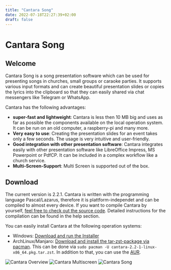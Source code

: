 ```yaml
---
title: "Cantara Song"
date: 2022-07-18T22:27:39+02:00
draft: false
---
```


# Cantara Song

## Welcome

Cantara Song is a song presentation software which can be used for presenting songs in churches, small groups or caraoke parties. It supports various input formats and can create beautiful presentation slides or copies the lyrics into the clipboard so that they can easily shared via chat messengers like Telegram or WhatsApp.

Cantara has the following advantages:

  * **super-fast and lightweight**: Cantara is less then 10 MB big and uses as far as possible the components available on the local operation system. It can be run on an old computer, a raspberry-pi and many more.
  * **Very easy to use**: Creating the presentation slides for an event takes only a few seconds. The usage is very intuitive and user-friendly.
  * **Good integration with other presentation software**: Cantara integrates easily with other presentation software like LibreOffice Impress, MS Powerpoint or PdfCP. It can be included in a complex workflow like a church service.
  * **Multi-Screen-Support**: Multi Screen is supported out of the box.

## Download

The current version is 2.2.1. Cantara is written with the programming language Pascal/Lazarus, therefore it is plattform-independet and can be compiled to almost every device. If you want to compile Cantara by yourself, [feel free to check out the source code](https://github.com/reckel-jm/cantara/archive/refs/tags/v2.2.1.zip). Detailed instructions for the compilation can be found in the help section.

You can easily install Cantara at the following operation systems:

  * Windows: [Download and run the Installer](https://github.com/reckel-jm/cantara/releases/download/v2.2.1/cantara2.2.1_setup_win64.exe)
  * ArchLinux/Manjaro: [Download and install the tar-zst-package via pacman](https://github.com/reckel-jm/cantara/releases/download/v2.2.1/cantara-2.2-1-x86_64.pkg.tar.zst). This can be done via `sudo pacman -U cantara-2.2-1-linux-x86_64.pkg.tar.zst`. In addition to that, you can use the [AUR](https://aur.archlinux.org/packages/cantara).

![Cantara Overview](/images/cantara-overview.jpg?width=900)
![Cantara Multiscreen](/images/cantara-multiscreen.jpg?width=900)
![Cantara Song](/images/cantara-song.jpg?width=900)